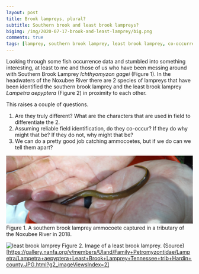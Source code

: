 ```yaml
---
layout: post
title: Brook lampreys, plural?
subtitle: Southern brook and least brook lampreys?
bigimg: /img/2020-07-17-brook-and-least-lamprey/big.png
comments: true
tags: [lamprey, southern brook lamprey, least brook lamprey, co-occurrence]
---
```


Looking through some fish occurrence data and stumbled into something
interesting, at least to me and those of us who have been messing around 
with Southern Brook Lamprey _Ichthyomyzon gagei_ (Figure 1). In the headwaters of the 
Noxubee River there are 2 species of lampreys that have been identified 
the southern brook lamprey and the least brook lamprey _Lampetra aepyptera_ (Figure 2)
in proximity to each other. 

This raises a couple of questions.

1. Are they truly different? What are the characters that are used in
field to differentiate the 2. 
2. Assuming reliable field identification, do they co-occur? If they 
do why might that be? If they do not, why might that be?
3. We can do a pretty good job catching ammocoetes, but if we do can
we tell them apart?


![southern brook lamprey](/img/2020-07-17-brook-and-least-lamprey/southern.JPG)
Figure 1. A southern brook lamprey  ammocoete captured in a tributary of the 
Noxubee River in 2018. 

![least brook lamprey](/img/020-07-17-brook-and-least-lamprey/least.jpg)
Figure 2. Image of a least brook lamprey. (Source)[https://gallery.nanfa.org/v/members/Uland/Family+Petromyzontidae/Lampetra/Lampetra+aepyptera+Least+Brook+Lamprey+Tennessee+trib+Hardin+county.JPG.html?g2_imageViewsIndex=2]

